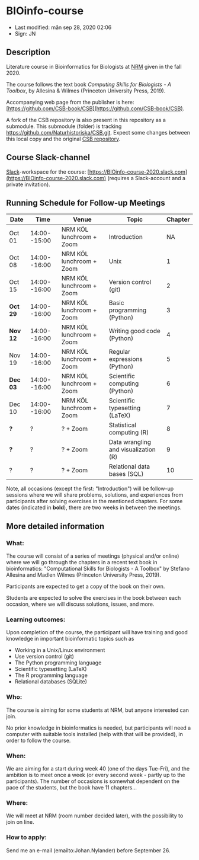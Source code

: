 # BIOinfo-course

- Last modified: mån sep 28, 2020  02:06
- Sign: JN

## Description

Literature course in Bioinformatics for Biologists at
[NRM](https://www.nrm.se/) given in the fall 2020.

The course follows the text book *Computing Skills for Biologists - A Toolbox*,
by Allesina & Wilmes (Princeton University Press, 2019).

Accompanying web page from the publisher is here:
[https://github.com/CSB-book/CSB](https://github.com/CSB-book/CSB).

A fork of the CSB repository is also present in this repository as a
submodule. This submodule (folder) is tracking
<https://github.com/Naturhistoriska/CSB.git>. Expect some changes between this
local copy and the original [CSB repository](https://github.com/CSB-book/CSB).

## Course Slack-channel

[Slack](https://slack.com)-workspace for the course:
[https://BIOinfo-course-2020.slack.com](https://BIOinfo-course-2020.slack.com)
(requires a Slack-account and a private invitation).

## Running Schedule for Follow-up Meetings

| Date | Time | Venue | Topic | Chapter |
| --- | --- | --- | --- | --- |
| Oct 01 | 14:00--15:00 | NRM KÖL lunchroom + Zoom | Introduction | NA |
| Oct 08 | 14:00--16:00 | NRM KÖL lunchroom + Zoom | Unix | 1 |
| Oct 15 | 14:00--16:00 | NRM KÖL lunchroom + Zoom | Version control (git) | 2 |
| **Oct 29** | 14:00--16:00 | NRM KÖL lunchroom + Zoom | Basic programming (Python) | 3 |
| **Nov 12** | 14:00--16:00 | NRM KÖL lunchroom + Zoom | Writing good code (Python) | 4 |
| Nov 19 | 14:00--16:00 | NRM KÖL lunchroom + Zoom | Regular expressions (Python) | 5 |
| **Dec 03** | 14:00--16:00 | NRM KÖL lunchroom + Zoom | Scientific computing (Python) | 6 |
| Dec 10 | 14:00--16:00 | NRM KÖL lunchroom + Zoom | Scientific typesetting (LaTeX) | 7 |
| **?** | ? | ? + Zoom | Statistical computing (R) | 8 |
| **?** | ? | ? + Zoom | Data wrangling and visualization (R) | 9 |
| ? | ? | ? + Zoom | Relational data bases (SQL) | 10 |

Note, all occasions (except the first: "Introduction") will be follow-up sessions where
we will share problems, solutions, and experiences from participants after solving exercises
in the mentioned chapters. For some dates (indicated in **bold**), there are two weeks in between
the meetings.

## More detailed information

### What:

The course will consist of a series of meetings (physical and/or online) where
we will go through the chapters in a recent text book in bioinformatics:
"Computational Skills for Biologists - A Toolbox" by Stefano Allesina and
Madlen Wilmes (Princeton University Press, 2019).

Participants are expected to get a copy of the book on their own.

Students are expected to solve the exercises in the book between each occasion,
where we will discuss solutions, issues, and more.

### Learning outcomes:

Upon completion of the course, the participant will have training and good
knowledge in important bioinformatic topics such as

- Working in a Unix/Linux environment
- Use version control (git)
- The Python programming language
- Scientific typesetting (LaTeX)
- The R programming language
- Relational databases (SQLite)

### Who:

The course is aiming for some students at NRM, but anyone interested can join.

No prior knowledge in bioinformatics is needed, but participants will need a
computer with suitable tools installed (help with that will be provided), in
order to follow the course.

### When:

We are aiming for a start during week 40 (one of the days Tue-Fri), and the
ambition is to meet once a week (or every second week - partly up to the
participants).  The number of occasions is somewhat dependent on the pace of
the students, but the book have 11 chapters...

### Where:

We will meet at NRM (room number decided later), with the possibility to join
on line.

### How to apply:

Send me an e-mail (emailto:Johan.Nylander) before September 26. 

